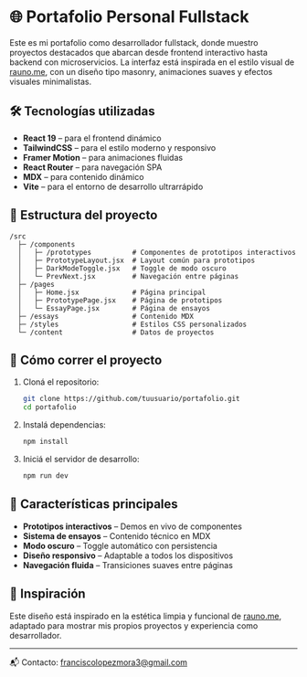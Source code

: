 # 🌐 Portafolio Personal Fullstack

Este es mi portafolio como desarrollador fullstack, donde muestro proyectos destacados que abarcan desde frontend interactivo hasta backend con microservicios. La interfaz está inspirada en el estilo visual de [rauno.me](https://rauno.me), con un diseño tipo masonry, animaciones suaves y efectos visuales minimalistas.

## 🛠️ Tecnologías utilizadas

- **React 19** – para el frontend dinámico
- **TailwindCSS** – para el estilo moderno y responsivo
- **Framer Motion** – para animaciones fluidas
- **React Router** – para navegación SPA
- **MDX** – para contenido dinámico
- **Vite** – para el entorno de desarrollo ultrarrápido

## 📂 Estructura del proyecto

```
/src
  ├─ /components
  │   ├─ /prototypes          # Componentes de prototipos interactivos
  │   ├─ PrototypeLayout.jsx  # Layout común para prototipos
  │   ├─ DarkModeToggle.jsx   # Toggle de modo oscuro
  │   └─ PrevNext.jsx         # Navegación entre páginas
  ├─ /pages
  │   ├─ Home.jsx             # Página principal
  │   ├─ PrototypePage.jsx    # Página de prototipos
  │   └─ EssayPage.jsx        # Página de ensayos
  ├─ /essays                  # Contenido MDX
  ├─ /styles                  # Estilos CSS personalizados
  └─ /content                 # Datos de proyectos
```

## 🚀 Cómo correr el proyecto

1. Cloná el repositorio:
   ```bash
   git clone https://github.com/tuusuario/portafolio.git
   cd portafolio
   ```

2. Instalá dependencias:
   ```bash
   npm install
   ```

3. Iniciá el servidor de desarrollo:
   ```bash
   npm run dev
   ```

## 🎯 Características principales

- **Prototipos interactivos** – Demos en vivo de componentes
- **Sistema de ensayos** – Contenido técnico en MDX
- **Modo oscuro** – Toggle automático con persistencia
- **Diseño responsivo** – Adaptable a todos los dispositivos
- **Navegación fluida** – Transiciones suaves entre páginas

## 🧠 Inspiración

Este diseño está inspirado en la estética limpia y funcional de [rauno.me](https://rauno.me), adaptado para mostrar mis propios proyectos y experiencia como desarrollador.

---

📬 Contacto: franciscolopezmora3@gmail.com
